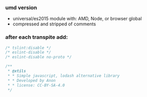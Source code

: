 ### umd version
- universal/es2015 module with: AMD, Node, or browser global
- compressed and stripped of comments


### after each transpite add:


```js
/* tslint:disable */
/* eslint-disable */
/* eslint-disable no-proto */

/**
 * @xtils
 * * Simple javascript, lodash alternative library
 * * Developed by Anon
 * * license: CC-BY-SA-4.0
 */

```